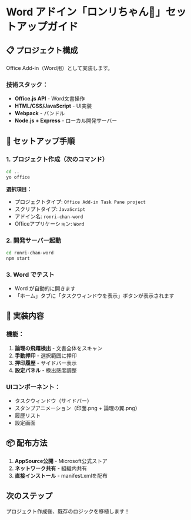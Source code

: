 # Word アドイン「ロンリちゃん🪽」セットアップガイド

## 📋 プロジェクト構成

Office Add-in（Word用）として実装します。

### 技術スタック：
- **Office.js API** - Word文書操作
- **HTML/CSS/JavaScript** - UI実装
- **Webpack** - バンドル
- **Node.js + Express** - ローカル開発サーバー

## 🚀 セットアップ手順

### 1. プロジェクト作成（次のコマンド）
```bash
cd ..
yo office
```

**選択項目：**
- プロジェクトタイプ: `Office Add-in Task Pane project`
- スクリプトタイプ: `JavaScript`
- アドイン名: `ronri-chan-word`
- Officeアプリケーション: `Word`

### 2. 開発サーバー起動
```bash
cd ronri-chan-word
npm start
```

### 3. Word でテスト
- Word が自動的に開きます
- 「ホーム」タブに「タスクウィンドウを表示」ボタンが表示されます

## 🎯 実装内容

### 機能：
1. **論理の飛躍検出** - 文書全体をスキャン
2. **手動押印** - 選択範囲に押印
3. **押印履歴** - サイドバー表示
4. **設定パネル** - 検出感度調整

### UIコンポーネント：
- タスクウィンドウ（サイドバー）
- スタンプアニメーション（印面.png + 論理の翼.png）
- 履歴リスト
- 設定画面

## 📦 配布方法

1. **AppSource公開** - Microsoft公式ストア
2. **ネットワーク共有** - 組織内共有
3. **直接インストール** - manifest.xmlを配布

## 次のステップ

プロジェクト作成後、既存のロジックを移植します！
